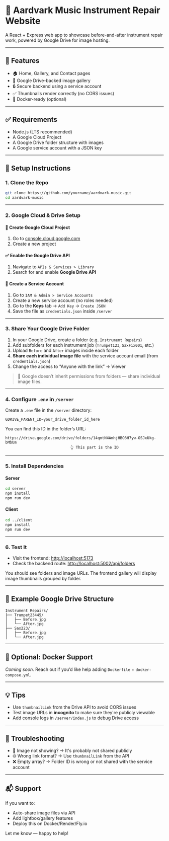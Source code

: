 # 🎺 Aardvark Music Instrument Repair Website

A React + Express web app to showcase before-and-after instrument repair work, powered by Google Drive for image hosting.

---

## 🚀 Features

- 🏠 Home, Gallery, and Contact pages
- 📂 Google Drive-backed image gallery
- 🔒 Secure backend using a service account
- ✅ Thumbnails render correctly (no CORS issues)
- 🐳 Docker-ready (optional)

---

## ✅ Requirements

- Node.js (LTS recommended)
- A Google Cloud Project
- A Google Drive folder structure with images
- A Google service account with a JSON key

---

## 🔧 Setup Instructions

### 1. Clone the Repo

```bash
git clone https://github.com/yourname/aardvark-music.git
cd aardvark-music
```

---

### 2. Google Cloud & Drive Setup

#### 📁 Create Google Cloud Project

1. Go to [console.cloud.google.com](https://console.cloud.google.com)
2. Create a new project

#### ✅ Enable the Google Drive API

1. Navigate to `APIs & Services > Library`
2. Search for and enable **Google Drive API**

#### 🔑 Create a Service Account

1. Go to `IAM & Admin > Service Accounts`
2. Create a new service account (no roles needed)
3. Go to the **Keys** tab → `Add Key` → `Create JSON`
4. Save the file as `credentials.json` inside `/server`

---

### 3. Share Your Google Drive Folder

1. In your Google Drive, create a folder (e.g. `Instrument Repairs`)
2. Add subfolders for each instrument job (`Trumpet123`, `SaxFix001`, etc.)
3. Upload `Before` and `After` images inside each folder
4. **Share each individual image file** with the service account email (from `credentials.json`)
5. Change the access to “Anyone with the link” → Viewer

> 🔎 Google doesn’t inherit permissions from folders — share individual image files.

---

### 4. Configure `.env` in `/server`

Create a `.env` file in the `/server` directory:

```
GDRIVE_PARENT_ID=your_drive_folder_id_here
```

You can find this ID in the folder’s URL:

```
https://drive.google.com/drive/folders/14qmtN4AmhjHBO3H7yw-GSJxUkg-bMbUm
                             👆 This part is the ID
```

---

### 5. Install Dependencies

#### Server

```bash
cd server
npm install
npm run dev
```

#### Client

```bash
cd ../client
npm install
npm run dev
```

---

### 6. Test It

- Visit the frontend: [http://localhost:5173](http://localhost:5173)
- Check the backend route: [http://localhost:5002/api/folders](http://localhost:5002/api/folders)

You should see folders and image URLs. The frontend gallery will display image thumbnails grouped by folder.

---

## 📁 Example Google Drive Structure

```
Instrument Repairs/
├── Trumpet23445/
│   ├── Before.jpg
│   └── After.jpg
├── Sax223/
│   ├── Before.jpg
│   └── After.jpg
```

---

## 🐳 Optional: Docker Support

_Coming soon._ Reach out if you’d like help adding `Dockerfile` + `docker-compose.yml`.

---

## 💡 Tips

- Use `thumbnailLink` from the Drive API to avoid CORS issues
- Test image URLs in **incognito** to make sure they're publicly viewable
- Add console logs in `/server/index.js` to debug Drive access

---

## 🧰 Troubleshooting

- 🛑 Image not showing? → It's probably not shared publicly
- 🌐 Wrong link format? → Use `thumbnailLink` from the API
- ❌ Empty array? → Folder ID is wrong or not shared with the service account

---

## 📬 Support

If you want to:
- Auto-share image files via API
- Add lightbox/gallery features
- Deploy this on Docker/Render/Fly.io

Let me know — happy to help!
